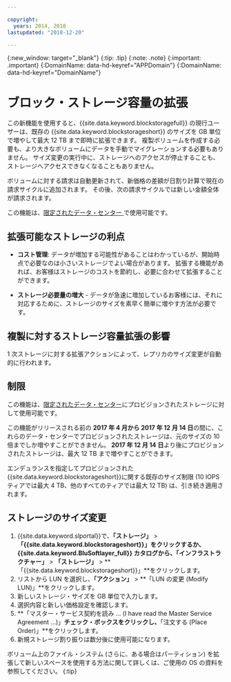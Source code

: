 ```yaml
---

copyright:
  years: 2014, 2018
lastupdated: "2018-12-20"

---
```

{:new_window: target="_blank"}
{:tip: .tip}
{:note: .note}
{:important: .important}
{:DomainName: data-hd-keyref="APPDomain"}
{:DomainName: data-hd-keyref="DomainName"}

# ブロック・ストレージ容量の拡張

この新機能を使用すると、{{site.data.keyword.blockstoragefull}} の現行ユーザーは、既存の {{site.data.keyword.blockstorageshort}} のサイズを GB 単位で増やして最大 12 TB まで即時に拡張できます。 複製ボリュームを作成する必要も、より大きなボリュームにデータを手動でマイグレーションする必要もありません。 サイズ変更の実行中に、ストレージへのアクセスが停止することも、ストレージへアクセスできなくなることもありません。

ボリュームに対する請求は自動更新されて、新価格の差額が日割り計算で現在の請求サイクルに追加されます。 その後、次の請求サイクルでは新しい金額全体が請求されます。

この機能は、[限定されたデータ・センター ](new-ibm-block-and-file-storage-location-and-features.html)で使用可能です。

## 拡張可能なストレージの利点

- **コスト管理**: データが増加する可能性があることはわかっているが、開始時点で必要なのは小さいストレージでよい場合があります。 拡張する機能があれば、お客様はストレージのコストを節約し、必要に合わせて拡張することができます。  

- **ストレージ必要量の増大** - データが急速に増加しているお客様には、それに対応するために、ストレージのサイズを素早く簡単に増やす方法が必要です。

## 複製に対するストレージ容量拡張の影響

1 次ストレージに対する拡張アクションによって、レプリカのサイズ変更が自動的に行われます。

## 制限

この機能は、[限定されたデータ・センター](new-ibm-block-and-file-storage-location-and-features.html)にプロビジョンされたストレージに対して使用可能です。

この機能がリリースされる前の **2017 年 4 月から 2017 年 12 月 14 日**の間に、これらのデータ・センターでプロビジョンされたストレージは、元のサイズの 10 倍までしか増やすことができません。 **2017 年 12 月 14 日**より後にプロビジョンされたストレージは、最大 12 TB まで増やすことができます。

エンデュランスを指定してプロビジョンされた{{site.data.keyword.blockstorageshort}}に関する既存のサイズ制限 (10 IOPS ティアでは最大 4 TB、他のすべてのティアでは最大 12 TB) は、引き続き適用されます。

## ストレージのサイズ変更

1. {{site.data.keyword.slportal}}で、**「ストレージ」** > **「{{site.data.keyword.blockstorageshort}}」**をクリックするか、{{site.data.keyword.BluSoftlayer_full}} カタログから、**「インフラストラクチャー」** > **「ストレージ」** > **「{{site.data.keyword.blockstorageshort}}」**をクリックします。
2. リストから LUN を選択し、**「アクション」** > **「LUN の変更 (Modify LUN)」**をクリックします。
3. 新しいストレージ・サイズを GB 単位で入力します。
4. 選択内容と新しい価格設定を確認します。
5. **「マスター・サービス契約を読み ... (I have read the Master Service Agreement ...)」**チェック・ボックスをクリックし、**「注文する (Place Order)」**をクリックします。
6. 新規ストレージ割り振りは数分後に使用可能になります。

ボリューム上のファイル・システム (さらに、ある場合はパーティション) を拡張して新しいスペースを使用する方法に関して詳しくは、ご使用の OS の資料を参照してください。
{:tip}
